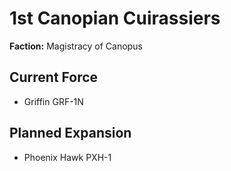 # 1st Canopian Cuirassiers
**Faction:** Magistracy of Canopus
## Current Force
- Griffin GRF-1N
## Planned Expansion
- Phoenix Hawk PXH-1
